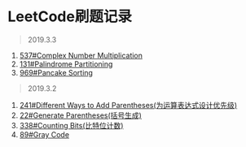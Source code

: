 # LeetCode刷题记录
> 2019.3.3
1. [537#Complex Number Multiplication](https://github.com/LDouble/sikill-tree/tree/master/LeetCode)
2. [131#Palindrome Partitioning](https://github.com/LDouble/sikill-tree/blob/master/LeetCode/131.%20Palindrome%20Partitioning.md)
3. [969#Pancake Sorting](https://github.com/LDouble/skill-tree/blob/master/LeetCode/969.%20Pancake%20Sorting.md)
> 2019.3.2

1. [241#Different Ways to Add Parentheses(为运算表达式设计优先级)
](https://github.com/LDouble/sikill-tree/blob/master/LeetCode/241.Different%20Ways%20to%20Add%20Parentheses.md)
2. [22#Generate Parentheses(括号生成)](https://github.com/LDouble/sikill-tree/blob/master/LeetCode/22.%20Generate%20Parentheses.md)
3. [338#Counting Bits(比特位计数)](https://github.com/LDouble/sikill-tree/blob/master/LeetCode/338.%20Counting%20Bits.md)
4. [89#Gray Code](https://github.com/LDouble/sikill-tree/blob/master/LeetCode/89.%20Gray%20Code.md)
